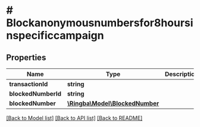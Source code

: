 # # Blockanonymousnumbersfor8hoursinspecificcampaign

## Properties

Name | Type | Description | Notes
------------ | ------------- | ------------- | -------------
**transactionId** | **string** |  |
**blockedNumberId** | **string** |  |
**blockedNumber** | [**\Ringba\Model\BlockedNumber**](BlockedNumber.md) |  |

[[Back to Model list]](../../README.md#models) [[Back to API list]](../../README.md#endpoints) [[Back to README]](../../README.md)
